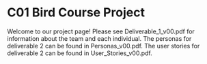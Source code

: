 # C01 Bird Course Project

Welcome to our project page! 
Please see Deliverable_1_v00.pdf for information about the team and each individual.
The personas for deliverable 2 can be found in Personas_v00.pdf.
The user stories for deliverable 2 can be found in User_Stories_v00.pdf.

